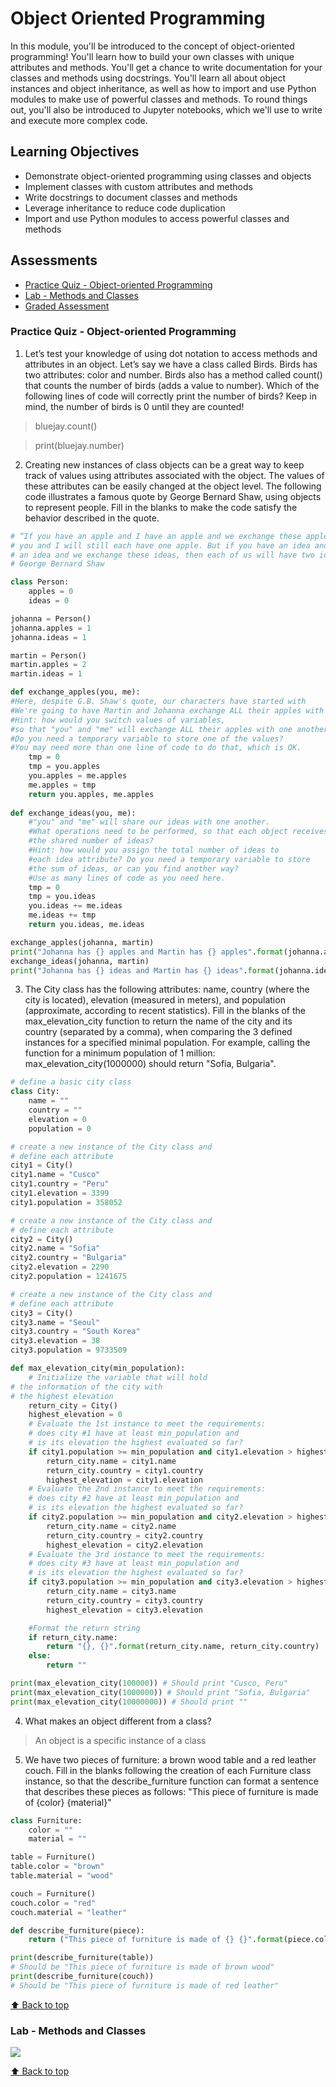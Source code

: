 # Object Oriented Programming

In this module, you'll be introduced to the concept of object-oriented programming! You'll learn how to build your own classes with unique attributes and methods. You'll get a chance to write documentation for your classes and methods using docstrings. You'll learn all about object instances and object inheritance, as well as how to import and use Python modules to make use of powerful classes and methods. To round things out, you'll also be introduced to Jupyter notebooks, which we'll use to write and execute more complex code.

## Learning Objectives

- Demonstrate object-oriented programming using classes and objects
- Implement classes with custom attributes and methods
- Write docstrings to document classes and methods
- Leverage inheritance to reduce code duplication
- Import and use Python modules to access powerful classes and methods


## Assessments

- [Practice Quiz - Object-oriented Programming](#Practice-Quiz---Object-oriented-Programming)
- [Lab - Methods and Classes](#Lab---Methods-and-Classes)
- [Graded Assessment](#Graded-Assessment)

### Practice Quiz - Object-oriented Programming

1. Let’s test your knowledge of using dot notation to access methods and attributes in an object. Let’s say we have a class called Birds. Birds has two attributes: color and number. Birds also has a method called count() that counts the number of birds (adds a value to number). Which of the following lines of code will correctly print the number of birds? Keep in mind, the number of birds is 0 until they are counted!

> bluejay.count()

> print(bluejay.number)

2. Creating new instances of class objects can be a great way to keep track of values using attributes associated with the object. The values of these attributes can be easily changed at the object level.  The following code illustrates a famous quote by George Bernard Shaw, using objects to represent people. Fill in the blanks to make the code satisfy the behavior described in the quote. 

```python
# “If you have an apple and I have an apple and we exchange these apples then
# you and I will still each have one apple. But if you have an idea and I have
# an idea and we exchange these ideas, then each of us will have two ideas.”
# George Bernard Shaw

class Person:
    apples = 0
    ideas = 0

johanna = Person()
johanna.apples = 1
johanna.ideas = 1

martin = Person()
martin.apples = 2
martin.ideas = 1

def exchange_apples(you, me):
#Here, despite G.B. Shaw's quote, our characters have started with       #different amounts of apples so we can better observe the results. 
#We're going to have Martin and Johanna exchange ALL their apples with #one another.
#Hint: how would you switch values of variables, 
#so that "you" and "me" will exchange ALL their apples with one another?
#Do you need a temporary variable to store one of the values?
#You may need more than one line of code to do that, which is OK. 
    tmp = 0
    tmp = you.apples
    you.apples = me.apples
    me.apples = tmp
    return you.apples, me.apples
    
def exchange_ideas(you, me):
    #"you" and "me" will share our ideas with one another.
    #What operations need to be performed, so that each object receives
    #the shared number of ideas?
    #Hint: how would you assign the total number of ideas to 
    #each idea attribute? Do you need a temporary variable to store 
    #the sum of ideas, or can you find another way? 
    #Use as many lines of code as you need here.
    tmp = 0
    tmp = you.ideas
    you.ideas += me.ideas
    me.ideas += tmp
    return you.ideas, me.ideas

exchange_apples(johanna, martin)
print("Johanna has {} apples and Martin has {} apples".format(johanna.apples, martin.apples))
exchange_ideas(johanna, martin)
print("Johanna has {} ideas and Martin has {} ideas".format(johanna.ideas, martin.ideas))
```

3. The City class has the following attributes: name, country (where the city is located), elevation (measured in meters), and population (approximate, according to recent statistics). Fill in the blanks of the max_elevation_city function to return the name of the city and its country (separated by a comma), when comparing the 3 defined instances for a specified minimal population. For example, calling the function for a minimum population of 1 million: max_elevation_city(1000000) should return "Sofia, Bulgaria".

```python
# define a basic city class
class City:
	name = ""
	country = ""
	elevation = 0 
	population = 0

# create a new instance of the City class and
# define each attribute
city1 = City()
city1.name = "Cusco"
city1.country = "Peru"
city1.elevation = 3399
city1.population = 358052

# create a new instance of the City class and
# define each attribute
city2 = City()
city2.name = "Sofia"
city2.country = "Bulgaria"
city2.elevation = 2290
city2.population = 1241675

# create a new instance of the City class and
# define each attribute
city3 = City()
city3.name = "Seoul"
city3.country = "South Korea"
city3.elevation = 38
city3.population = 9733509

def max_elevation_city(min_population):
	# Initialize the variable that will hold 
# the information of the city with 
# the highest elevation 
	return_city = City()
	highest_elevation = 0
	# Evaluate the 1st instance to meet the requirements:
	# does city #1 have at least min_population and
	# is its elevation the highest evaluated so far?
	if city1.population >= min_population and city1.elevation > highest_elevation:
		return_city.name = city1.name
		return_city.country = city1.country
		highest_elevation = city1.elevation
	# Evaluate the 2nd instance to meet the requirements:
	# does city #2 have at least min_population and
	# is its elevation the highest evaluated so far?
	if city2.population >= min_population and city2.elevation > highest_elevation:
		return_city.name = city2.name
		return_city.country = city2.country
		highest_elevation = city2.elevation
	# Evaluate the 3rd instance to meet the requirements:
	# does city #3 have at least min_population and
	# is its elevation the highest evaluated so far?
	if city3.population >= min_population and city3.elevation > highest_elevation:
		return_city.name = city3.name
		return_city.country = city3.country
		highest_elevation = city3.elevation

	#Format the return string
	if return_city.name:
		return "{}, {}".format(return_city.name, return_city.country)
	else:
		return ""

print(max_elevation_city(100000)) # Should print "Cusco, Peru"
print(max_elevation_city(1000000)) # Should print "Sofia, Bulgaria"
print(max_elevation_city(10000000)) # Should print ""
```

4. What makes an object different from a class?

> An object is a specific instance of a class

5. We have two pieces of furniture: a brown wood table and a red leather couch. Fill in the blanks following the creation of each Furniture class instance, so that the describe_furniture function can format a sentence that describes these pieces as follows: "This piece of furniture is made of {color} {material}"

```python
class Furniture:
	color = ""
	material = ""

table = Furniture()
table.color = "brown"
table.material = "wood"

couch = Furniture()
couch.color = "red"
couch.material = "leather"

def describe_furniture(piece):
	return ("This piece of furniture is made of {} {}".format(piece.color, piece.material))

print(describe_furniture(table)) 
# Should be "This piece of furniture is made of brown wood"
print(describe_furniture(couch)) 
# Should be "This piece of furniture is made of red leather"
```

[ :arrow_up: Back to top](#Object-Oriented-Programming)

### Lab - Methods and Classes

<p align="left">
  <a href="https://nbviewer.org/github/RdEl00/Google-IT-Automation-with-Python-Professional-Certificate/blob/master/C1_Crash%20Course%20on%20Python/Week5/lab/C1M5L2_Methods_and_Classes_V3.ipynb"><img src=https://img.shields.io/badge/Jupyter-Open%20Notebook-orange?></a>
</p>

[ :arrow_up: Back to top](#Object-Oriented-Programming)